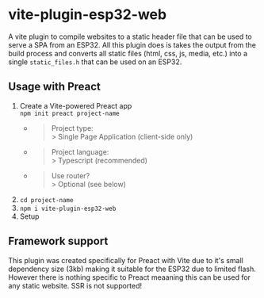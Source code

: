 # vite-plugin-esp32-web
A vite plugin to compile websites to a static header file that can be used to serve a SPA from an ESP32. All this plugin does is takes the output from the build process and converts all static files (html, css, js, media, etc.) into a single `static_files.h` that can be used on an ESP32.




## Usage with Preact
1. Create a Vite-powered Preact app  
  `npm init preact project-name`
   - >Project type:  
     >\> Single Page Application (client-side only)
   - >Project language:  
     > \> Typescript (recommended)
   - >Use router?  
     >\> Optional (see below)
3. `cd project-name`
4. `npm i vite-plugin-esp32-web`
5. Setup 

## Framework support
This plugin was created specifically for Preact with Vite due to it's small dependency size (3kb) making it suitable for the ESP32 due to limited flash. However there is nothing specific to Preact meaaning this can be used for any static website. SSR is not supported! 
